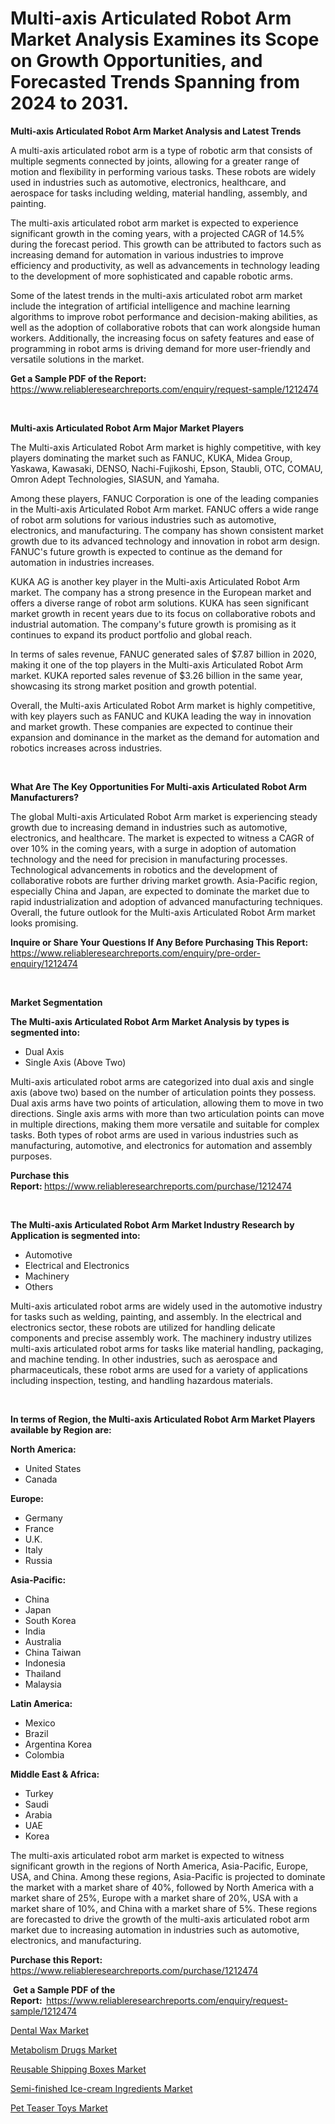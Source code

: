 <p><h1>Multi-axis Articulated Robot Arm Market Analysis Examines its Scope on Growth Opportunities, and Forecasted Trends Spanning from 2024 to 2031.</h1></p><p><strong>Multi-axis Articulated Robot Arm Market Analysis and Latest Trends</strong></p>
<p><p>A multi-axis articulated robot arm is a type of robotic arm that consists of multiple segments connected by joints, allowing for a greater range of motion and flexibility in performing various tasks. These robots are widely used in industries such as automotive, electronics, healthcare, and aerospace for tasks including welding, material handling, assembly, and painting.</p><p>The multi-axis articulated robot arm market is expected to experience significant growth in the coming years, with a projected CAGR of 14.5% during the forecast period. This growth can be attributed to factors such as increasing demand for automation in various industries to improve efficiency and productivity, as well as advancements in technology leading to the development of more sophisticated and capable robotic arms.</p><p>Some of the latest trends in the multi-axis articulated robot arm market include the integration of artificial intelligence and machine learning algorithms to improve robot performance and decision-making abilities, as well as the adoption of collaborative robots that can work alongside human workers. Additionally, the increasing focus on safety features and ease of programming in robot arms is driving demand for more user-friendly and versatile solutions in the market.</p></p>
<p><strong>Get a Sample PDF of the Report:&nbsp;</strong> <a href="https://www.reliableresearchreports.com/enquiry/request-sample/1212474">https://www.reliableresearchreports.com/enquiry/request-sample/1212474</a></p>
<p>&nbsp;</p>
<p><strong>Multi-axis Articulated Robot Arm Major Market Players</strong></p>
<p><p>The Multi-axis Articulated Robot Arm market is highly competitive, with key players dominating the market such as FANUC, KUKA, Midea Group, Yaskawa, Kawasaki, DENSO, Nachi-Fujikoshi, Epson, Staubli, OTC, COMAU, Omron Adept Technologies, SIASUN, and Yamaha.</p><p>Among these players, FANUC Corporation is one of the leading companies in the Multi-axis Articulated Robot Arm market. FANUC offers a wide range of robot arm solutions for various industries such as automotive, electronics, and manufacturing. The company has shown consistent market growth due to its advanced technology and innovation in robot arm design. FANUC's future growth is expected to continue as the demand for automation in industries increases.</p><p>KUKA AG is another key player in the Multi-axis Articulated Robot Arm market. The company has a strong presence in the European market and offers a diverse range of robot arm solutions. KUKA has seen significant market growth in recent years due to its focus on collaborative robots and industrial automation. The company's future growth is promising as it continues to expand its product portfolio and global reach.</p><p>In terms of sales revenue, FANUC generated sales of $7.87 billion in 2020, making it one of the top players in the Multi-axis Articulated Robot Arm market. KUKA reported sales revenue of $3.26 billion in the same year, showcasing its strong market position and growth potential.</p><p>Overall, the Multi-axis Articulated Robot Arm market is highly competitive, with key players such as FANUC and KUKA leading the way in innovation and market growth. These companies are expected to continue their expansion and dominance in the market as the demand for automation and robotics increases across industries.</p></p>
<p>&nbsp;</p>
<p><strong>What Are The Key Opportunities For Multi-axis Articulated Robot Arm Manufacturers?</strong></p>
<p><p>The global Multi-axis Articulated Robot Arm market is experiencing steady growth due to increasing demand in industries such as automotive, electronics, and healthcare. The market is expected to witness a CAGR of over 10% in the coming years, with a surge in adoption of automation technology and the need for precision in manufacturing processes. Technological advancements in robotics and the development of collaborative robots are further driving market growth. Asia-Pacific region, especially China and Japan, are expected to dominate the market due to rapid industrialization and adoption of advanced manufacturing techniques. Overall, the future outlook for the Multi-axis Articulated Robot Arm market looks promising.</p></p>
<p><strong>Inquire or Share Your Questions If Any Before Purchasing This Report:</strong> <a href="https://www.reliableresearchreports.com/enquiry/pre-order-enquiry/1212474">https://www.reliableresearchreports.com/enquiry/pre-order-enquiry/1212474</a></p>
<p>&nbsp;</p>
<p><strong>Market Segmentation</strong></p>
<p><strong>The Multi-axis Articulated Robot Arm Market Analysis by types is segmented into:</strong></p>
<p><ul><li>Dual Axis</li><li>Single Axis (Above Two)</li></ul></p>
<p><p>Multi-axis articulated robot arms are categorized into dual axis and single axis (above two) based on the number of articulation points they possess. Dual axis arms have two points of articulation, allowing them to move in two directions. Single axis arms with more than two articulation points can move in multiple directions, making them more versatile and suitable for complex tasks. Both types of robot arms are used in various industries such as manufacturing, automotive, and electronics for automation and assembly purposes.</p></p>
<p><strong>Purchase this Report:&nbsp;</strong><a href="https://www.reliableresearchreports.com/purchase/1212474">https://www.reliableresearchreports.com/purchase/1212474</a></p>
<p>&nbsp;</p>
<p><strong>The Multi-axis Articulated Robot Arm Market Industry Research by Application is segmented into:</strong></p>
<p><ul><li>Automotive</li><li>Electrical and Electronics</li><li>Machinery</li><li>Others</li></ul></p>
<p><p>Multi-axis articulated robot arms are widely used in the automotive industry for tasks such as welding, painting, and assembly. In the electrical and electronics sector, these robots are utilized for handling delicate components and precise assembly work. The machinery industry utilizes multi-axis articulated robot arms for tasks like material handling, packaging, and machine tending. In other industries, such as aerospace and pharmaceuticals, these robot arms are used for a variety of applications including inspection, testing, and handling hazardous materials.</p></p>
<p>&nbsp;</p>
<p><strong>In terms of Region, the Multi-axis Articulated Robot Arm Market Players available by Region are:</strong></p>
<p>
    <p> <strong> North America: </strong>
        <ul>
            <li>United States</li>
            <li>Canada</li>
        </ul>
        </p> 
    <p> <strong> Europe: </strong>
        <ul>
            <li>Germany</li>
            <li>France</li>
            <li>U.K.</li>
            <li>Italy</li>
            <li>Russia</li>
        </ul>
        </p> 
    <p> <strong> Asia-Pacific: </strong>
        <ul>
            <li>China</li>
            <li>Japan</li>
            <li>South Korea</li>
            <li>India</li>
            <li>Australia</li>
            <li>China Taiwan</li>
            <li>Indonesia</li>
            <li>Thailand</li>
            <li>Malaysia</li>
        </ul>
        </p> 
    <p> <strong> Latin America: </strong>
        <ul>
            <li>Mexico</li>
            <li>Brazil</li>
            <li>Argentina Korea</li>
            <li>Colombia</li>
        </ul>
        </p> 
    <p> <strong> Middle East & Africa: </strong>
        <ul>
            <li>Turkey</li>
            <li>Saudi</li>
            <li>Arabia</li>
            <li>UAE</li>
            <li>Korea</li>
        </ul>
    </p>
    </p>
<p><p>The multi-axis articulated robot arm market is expected to witness significant growth in the regions of North America, Asia-Pacific, Europe, USA, and China. Among these regions, Asia-Pacific is projected to dominate the market with a market share of 40%, followed by North America with a market share of 25%, Europe with a market share of 20%, USA with a market share of 10%, and China with a market share of 5%. These regions are forecasted to drive the growth of the multi-axis articulated robot arm market due to increasing automation in industries such as automotive, electronics, and manufacturing.</p></p>
<p><strong>Purchase this Report: </strong><a href="https://www.reliableresearchreports.com/purchase/1212474">https://www.reliableresearchreports.com/purchase/1212474</a></p>
<p>&nbsp;<strong>Get a Sample PDF of the Report:&nbsp;&nbsp;</strong><a href="https://www.reliableresearchreports.com/enquiry/request-sample/1212474">https://www.reliableresearchreports.com/enquiry/request-sample/1212474</a></p>
<p><strong></strong></p>
<p><p><a href="https://medium.com/@rosiekuhn_28077/dental-wax-market-outlook-industry-overview-and-forecast-2024-to-2031-c02b2a38de33">Dental Wax Market</a></p><p><a href="https://medium.com/@rosiekuhn_28077/metabolism-drugs-market-furnishes-information-on-market-share-market-trends-and-market-growth-f76a02d52c9c">Metabolism Drugs Market</a></p><p><a href="https://medium.com/@darrensipes2023/reusable-shipping-boxes-market-insight-market-trends-growth-forecasted-from-2024-to-2031-21bfa7534218">Reusable Shipping Boxes Market</a></p><p><a href="https://github.com/peachesmcdowel1/Market-Research-Report-List-1/blob/main/semi-finished-ice-cream-ingredients-market.md">Semi-finished Ice-cream Ingredients Market</a></p><p><a href="https://github.com/redneck06/Market-Research-Report-List-2/blob/main/pet-teaser-toys-market.md">Pet Teaser Toys Market</a></p></p>